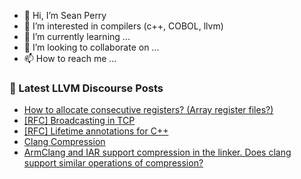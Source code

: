 - 👋 Hi, I’m Sean Perry
- 👀 I’m interested in compilers (c++, COBOL, llvm)
- 🌱 I’m currently learning ...
- 💞️ I’m looking to collaborate on ...
- 📫 How to reach me ...

<!---
s66perry/s66perry is a ✨ special ✨ repository because its `README.md` (this file) appears on your GitHub profile.
You can click the Preview link to take a look at your changes.
--->
### 📕 Latest LLVM Discourse Posts

<!-- DISCOURSE-LLVM:START -->
- [How to allocate consecutive registers? &lpar;Array register files?&rpar;](https://discourse.llvm.org/t/how-to-allocate-consecutive-registers-array-register-files/66601#post_2)
- [[RFC] Broadcasting in TCP](https://discourse.llvm.org/t/rfc-broadcasting-in-tcp/65896#post_6)
- [[RFC] Lifetime annotations for C++](https://discourse.llvm.org/t/rfc-lifetime-annotations-for-c/61377?page=4#post_62)
- [Clang Compression](https://discourse.llvm.org/t/clang-compression/66624#post_2)
- [ArmClang and IAR support compression in the linker. Does clang support similar operations of compression?](https://discourse.llvm.org/t/armclang-and-iar-support-compression-in-the-linker-does-clang-support-similar-operations-of-compression/66625#post_1)
<!-- DISCOURSE-LLVM:END -->
